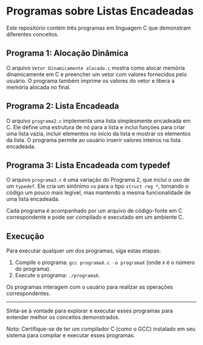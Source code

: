 # Programas sobre Listas Encadeadas

Este repositório contém três programas em linguagem C que demonstram diferentes conceitos.

## Programa 1: Alocação Dinâmica

O arquivo `Vetor Dinamicamente alocado.c` mostra como alocar memória dinamicamente em C e preencher um vetor com valores fornecidos pelo usuário. O programa também imprime os valores do vetor e libera a memória alocada no final.

## Programa 2: Lista Encadeada

O arquivo `programa2.c` implementa uma lista simplesmente encadeada em C. Ele define uma estrutura de nó para a lista e inclui funções para criar uma lista vazia, incluir elementos no início da lista e mostrar os elementos da lista. O programa permite ao usuário inserir valores inteiros na lista encadeada.

## Programa 3: Lista Encadeada com typedef

O arquivo `programa3.c` é uma variação do Programa 2, que inclui o uso de um `typedef`. Ele cria um sinônimo `no` para o tipo `struct reg *`, tornando o código um pouco mais legível, mas mantendo a mesma funcionalidade de uma lista encadeada.

Cada programa é acompanhado por um arquivo de código-fonte em C correspondente e pode ser compilado e executado em um ambiente C.

## Execução

Para executar qualquer um dos programas, siga estas etapas:

1. Compile o programa: `gcc programaX.c -o programaX` (onde `X` é o número do programa).
2. Execute o programa: `./programaX`.

Os programas interagem com o usuário para realizar as operações correspondentes.

---

Sinta-se à vontade para explorar e executar esses programas para entender melhor os conceitos demonstrados.

*Nota*: Certifique-se de ter um compilador C (como o GCC) instalado em seu sistema para compilar e executar esses programas.
